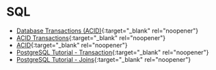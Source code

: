 # SQL

* [Database Transactions (ACID)](https://www.youtube.com/watch?v=5Pia4UFuMKo){:target="_blank" rel="noopener"}
* [ACID Transactions](https://www.youtube.com/watch?v=VRm2UMsFVz0){:target="_blank" rel="noopener"}
* [ACID](https://en.wikipedia.org/wiki/ACID){:target="_blank" rel="noopener"}
* [PostgreSQL Tutorial - Transaction](https://www.postgresqltutorial.com/postgresql-transaction/){:target="_blank" rel="noopener"}
* [PostgreSQL Tutorial - Joins](https://www.postgresqltutorial.com/postgresql-joins/){:target="_blank" rel="noopener"}
